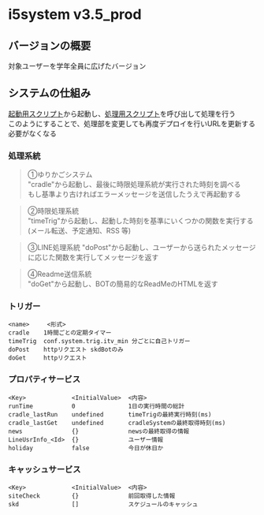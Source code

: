 # i5system v3.5_prod

## バージョンの概要
対象ユーザーを学年全員に広げたバージョン

## システムの仕組み
[起動用スクリプト](v3.5_BOOT.gs)から起動し、[処理用スクリプト](v3.5_EXE.gs)を呼び出して処理を行う\
このようにすることで、処理部を変更しても再度デプロイを行いURLを更新する必要がなくなる

### 処理系統

> ①ゆりかごシステム\
> "cradle"から起動し、最後に時限処理系統が実行された時刻を調べる\
> もし基準より古ければエラーメッセージを送信したうえで再起動する

> ②時限処理系統\
> "timeTrig"から起動し、起動した時刻を基準にいくつかの関数を実行する\
> (メール転送、予定通知、RSS 等)

> ③LINE処理系統
> "doPost"から起動し、ユーザーから送られたメッセージに応じた関数を実行してメッセージを返す

> ④Readme送信系統\
> "doGet"から起動し、BOTの簡易的なReadMeのHTMLを返す

### トリガー
    <name>     <形式>
    cradle    1時間ごとの定期タイマー
    timeTrig  conf.system.trig.itv_min 分ごとに自己トリガー
    doPost    httpリクエスト skdBotのみ
    doGet     httpリクエスト
    
### プロパティサービス
    <Key>             <InitialValue>  <内容>
    runTime           0               1日の実行時間の総計
    cradle_lastRun    undefined       timeTrigの最終実行時刻(ms)
    cradle_lastGet    undefined       cradleSystemの最終取得時刻(ms)
    news              {}              newsの最終取得の情報
    LineUsrInfo_<Id>  {}              ユーザー情報
    holiday           false           今日が休日か

### キャッシュサービス
    <Key>             <InitialValue>  <内容>
    siteCheck         {}              前回取得した情報
    skd               []              スケジュールのキャッシュ